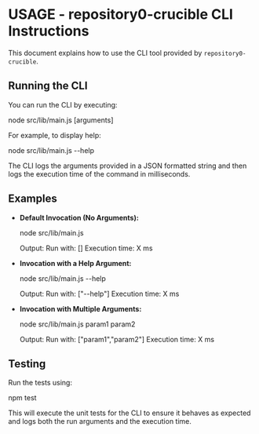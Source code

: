 # USAGE - repository0-crucible CLI Instructions

This document explains how to use the CLI tool provided by `repository0-crucible`.

## Running the CLI

You can run the CLI by executing:

  node src/lib/main.js [arguments]

For example, to display help:

  node src/lib/main.js --help

The CLI logs the arguments provided in a JSON formatted string and then logs the execution time of the command in milliseconds.

## Examples

- **Default Invocation (No Arguments):**

  node src/lib/main.js

  Output:
  Run with: []
  Execution time: X ms

- **Invocation with a Help Argument:**

  node src/lib/main.js --help

  Output:
  Run with: ["--help"]
  Execution time: X ms

- **Invocation with Multiple Arguments:**

  node src/lib/main.js param1 param2

  Output:
  Run with: ["param1","param2"]
  Execution time: X ms

## Testing

Run the tests using:

  npm test

This will execute the unit tests for the CLI to ensure it behaves as expected and logs both the run arguments and the execution time.
